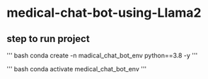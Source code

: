 # medical-chat-bot-using-Llama2

## step to run project

''' bash
conda create -n madical_chat_bot_env python==3.8 -y
'''

''' bash
conda activate medical_chat_bot_env
'''
